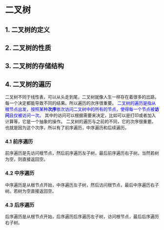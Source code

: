 ﻿# 二叉树
## 1. 二叉树的定义
## 2. 二叉树的性质
## 3. 二叉树的存储结构
## 4. 二叉树的遍历
二叉树不同于线性表，可以从头走到尾，二叉树就像人生一样存在着很多的岔路，每一个决定都能导致不同的结果。所以遍历的次序很重要。
<font color="blue">二叉树的遍历是指从根节点出发，按照某种**次序**依次访问二叉树中的所有的节点，使得每一个节点被**访问**且仅被访问一次。</font>
其中的访问可以根据需要来决定，比如可以是打印或者加入计算等，它是一个抽象的操作。
二叉树的遍历与之前的不同，它的次序很重要。也就是因为这个次序，所以有了前序遍历，中序遍历和后续遍历。
### 4.1 前序遍历
前序遍历是先访问根节点，然后前序遍历左子树，最后前序遍历右子树。当然若树为空，则直接返回空。

### 4.2 中序遍历
中序遍历是从根节点开始，中序遍历左子树，然后访问根节点，最后中序遍历右子树。若树为空直接返回空。

### 4.3 后序遍历
后序遍历是从根节点开始，后序遍历后序遍历左子树，访问根节点，最后后序遍历右子树。

